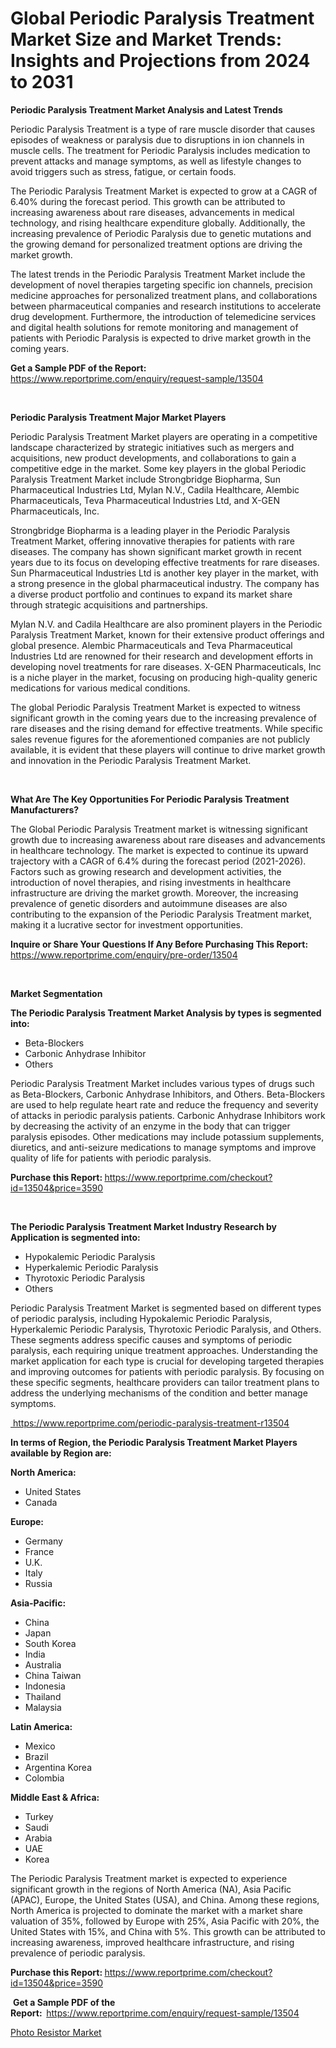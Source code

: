 <p><h1>Global Periodic Paralysis Treatment Market Size and Market Trends: Insights and Projections from 2024 to 2031</h1></p><p><strong>Periodic Paralysis Treatment Market Analysis and Latest Trends</strong></p>
<p><p>Periodic Paralysis Treatment is a type of rare muscle disorder that causes episodes of weakness or paralysis due to disruptions in ion channels in muscle cells. The treatment for Periodic Paralysis includes medication to prevent attacks and manage symptoms, as well as lifestyle changes to avoid triggers such as stress, fatigue, or certain foods.</p><p>The Periodic Paralysis Treatment Market is expected to grow at a CAGR of 6.40% during the forecast period. This growth can be attributed to increasing awareness about rare diseases, advancements in medical technology, and rising healthcare expenditure globally. Additionally, the increasing prevalence of Periodic Paralysis due to genetic mutations and the growing demand for personalized treatment options are driving the market growth.</p><p>The latest trends in the Periodic Paralysis Treatment Market include the development of novel therapies targeting specific ion channels, precision medicine approaches for personalized treatment plans, and collaborations between pharmaceutical companies and research institutions to accelerate drug development. Furthermore, the introduction of telemedicine services and digital health solutions for remote monitoring and management of patients with Periodic Paralysis is expected to drive market growth in the coming years.</p></p>
<p><strong>Get a Sample PDF of the Report:&nbsp;</strong> <a href="https://www.reportprime.com/enquiry/request-sample/13504">https://www.reportprime.com/enquiry/request-sample/13504</a></p>
<p>&nbsp;</p>
<p><strong>Periodic Paralysis Treatment Major Market Players</strong></p>
<p><p>Periodic Paralysis Treatment Market players are operating in a competitive landscape characterized by strategic initiatives such as mergers and acquisitions, new product developments, and collaborations to gain a competitive edge in the market. Some key players in the global Periodic Paralysis Treatment Market include Strongbridge Biopharma, Sun Pharmaceutical Industries Ltd, Mylan N.V., Cadila Healthcare, Alembic Pharmaceuticals, Teva Pharmaceutical Industries Ltd, and X-GEN Pharmaceuticals, Inc.</p><p>Strongbridge Biopharma is a leading player in the Periodic Paralysis Treatment Market, offering innovative therapies for patients with rare diseases. The company has shown significant market growth in recent years due to its focus on developing effective treatments for rare diseases. Sun Pharmaceutical Industries Ltd is another key player in the market, with a strong presence in the global pharmaceutical industry. The company has a diverse product portfolio and continues to expand its market share through strategic acquisitions and partnerships.</p><p>Mylan N.V. and Cadila Healthcare are also prominent players in the Periodic Paralysis Treatment Market, known for their extensive product offerings and global presence. Alembic Pharmaceuticals and Teva Pharmaceutical Industries Ltd are renowned for their research and development efforts in developing novel treatments for rare diseases. X-GEN Pharmaceuticals, Inc is a niche player in the market, focusing on producing high-quality generic medications for various medical conditions.</p><p>The global Periodic Paralysis Treatment Market is expected to witness significant growth in the coming years due to the increasing prevalence of rare diseases and the rising demand for effective treatments. While specific sales revenue figures for the aforementioned companies are not publicly available, it is evident that these players will continue to drive market growth and innovation in the Periodic Paralysis Treatment Market.</p></p>
<p>&nbsp;</p>
<p><strong>What Are The Key Opportunities For Periodic Paralysis Treatment Manufacturers?</strong></p>
<p><p>The Global Periodic Paralysis Treatment market is witnessing significant growth due to increasing awareness about rare diseases and advancements in healthcare technology. The market is expected to continue its upward trajectory with a CAGR of 6.4% during the forecast period (2021-2026). Factors such as growing research and development activities, the introduction of novel therapies, and rising investments in healthcare infrastructure are driving the market growth. Moreover, the increasing prevalence of genetic disorders and autoimmune diseases are also contributing to the expansion of the Periodic Paralysis Treatment market, making it a lucrative sector for investment opportunities.</p></p>
<p><strong>Inquire or Share Your Questions If Any Before Purchasing This Report:</strong> <a href="https://www.reportprime.com/enquiry/pre-order/13504">https://www.reportprime.com/enquiry/pre-order/13504</a></p>
<p>&nbsp;</p>
<p><strong>Market Segmentation</strong></p>
<p><strong>The Periodic Paralysis Treatment Market Analysis by types is segmented into:</strong></p>
<p><ul><li>Beta-Blockers</li><li>Carbonic Anhydrase Inhibitor</li><li>Others</li></ul></p>
<p><p>Periodic Paralysis Treatment Market includes various types of drugs such as Beta-Blockers, Carbonic Anhydrase Inhibitors, and Others. Beta-Blockers are used to help regulate heart rate and reduce the frequency and severity of attacks in periodic paralysis patients. Carbonic Anhydrase Inhibitors work by decreasing the activity of an enzyme in the body that can trigger paralysis episodes. Other medications may include potassium supplements, diuretics, and anti-seizure medications to manage symptoms and improve quality of life for patients with periodic paralysis.</p></p>
<p><strong>Purchase this Report:&nbsp;</strong><a href="https://www.reportprime.com/checkout?id=13504&price=3590">https://www.reportprime.com/checkout?id=13504&price=3590</a></p>
<p>&nbsp;</p>
<p><strong>The Periodic Paralysis Treatment Market Industry Research by Application is segmented into:</strong></p>
<p><ul><li>Hypokalemic Periodic Paralysis</li><li>Hyperkalemic Periodic Paralysis</li><li>Thyrotoxic Periodic Paralysis</li><li>Others</li></ul></p>
<p><p>Periodic Paralysis Treatment Market is segmented based on different types of periodic paralysis, including Hypokalemic Periodic Paralysis, Hyperkalemic Periodic Paralysis, Thyrotoxic Periodic Paralysis, and Others. These segments address specific causes and symptoms of periodic paralysis, each requiring unique treatment approaches. Understanding the market application for each type is crucial for developing targeted therapies and improving outcomes for patients with periodic paralysis. By focusing on these specific segments, healthcare providers can tailor treatment plans to address the underlying mechanisms of the condition and better manage symptoms.</p></p>
<p><a href="https://www.reportprime.com/periodic-paralysis-treatment-r13504">&nbsp;https://www.reportprime.com/periodic-paralysis-treatment-r13504</a></p>
<p><strong>In terms of Region, the Periodic Paralysis Treatment Market Players available by Region are:</strong></p>
<p>
    <p> <strong> North America: </strong>
        <ul>
            <li>United States</li>
            <li>Canada</li>
        </ul>
        </p> 
    <p> <strong> Europe: </strong>
        <ul>
            <li>Germany</li>
            <li>France</li>
            <li>U.K.</li>
            <li>Italy</li>
            <li>Russia</li>
        </ul>
        </p> 
    <p> <strong> Asia-Pacific: </strong>
        <ul>
            <li>China</li>
            <li>Japan</li>
            <li>South Korea</li>
            <li>India</li>
            <li>Australia</li>
            <li>China Taiwan</li>
            <li>Indonesia</li>
            <li>Thailand</li>
            <li>Malaysia</li>
        </ul>
        </p> 
    <p> <strong> Latin America: </strong>
        <ul>
            <li>Mexico</li>
            <li>Brazil</li>
            <li>Argentina Korea</li>
            <li>Colombia</li>
        </ul>
        </p> 
    <p> <strong> Middle East & Africa: </strong>
        <ul>
            <li>Turkey</li>
            <li>Saudi</li>
            <li>Arabia</li>
            <li>UAE</li>
            <li>Korea</li>
        </ul>
    </p>
    </p>
<p><p>The Periodic Paralysis Treatment market is expected to experience significant growth in the regions of North America (NA), Asia Pacific (APAC), Europe, the United States (USA), and China. Among these regions, North America is projected to dominate the market with a market share valuation of 35%, followed by Europe with 25%, Asia Pacific with 20%, the United States with 15%, and China with 5%. This growth can be attributed to increasing awareness, improved healthcare infrastructure, and rising prevalence of periodic paralysis.</p></p>
<p><strong>Purchase this Report: </strong><a href="https://www.reportprime.com/checkout?id=13504&price=3590">https://www.reportprime.com/checkout?id=13504&price=3590</a></p>
<p>&nbsp;<strong>Get a Sample PDF of the Report:&nbsp;&nbsp;</strong><a href="https://www.reportprime.com/enquiry/request-sample/13504">https://www.reportprime.com/enquiry/request-sample/13504</a></p>
<p><strong></strong></p>
<p><p><a href="https://invited-way-688.notion.site/Decoding-Photo-Resistor-Market-Metrics-Market-Share-Trends-and-Growth-Patterns-6ac15ee95cac4eb695c0e5eecb079784">Photo Resistor Market</a></p></p>